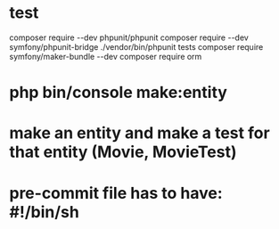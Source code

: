 # test
composer require --dev phpunit/phpunit
composer require --dev symfony/phpunit-bridge
./vendor/bin/phpunit tests
composer require symfony/maker-bundle --dev
composer require orm

# php bin/console make:entity
# make an entity and make a test for that entity (Movie, MovieTest)

# pre-commit file has to have: #!/bin/sh
<!-- Rename ./git/hooks/pre-commit.sample to pre-commit


#!/bin/sh
#
if ./vendor/bin/phpunit; then
	echo "Tests passed"
else
	echo "Tests failed"
    exit 1
fi 
-->